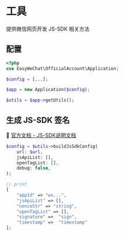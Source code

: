 # 工具

提供微信网页开发 JS-SDK 相关方法

## 配置

```php
<?php
use EasyWeChat\OfficialAccount\Application;

$config = [...];

$app = new Application($config);

$utils = $app->getUtils();
```

## 生成 JS-SDK 签名

:book: [官方文档 - JS-SDK说明文档](https://developers.weixin.qq.com/doc/offiaccount/OA_Web_Apps/JS-SDK.html)

```php
$config = $utils->buildJsSdkConfig(
    url: $url, 
    jsApiList: [],
    openTagList: [], 
    debug: false, 
);

// print
[
    "appId" => "wx...",
    "jsApiList" => [],
    "nonceStr" => "string",
    "openTagList" => [],
    "signature" =>  "sign",
    "timestamp" =>  "timestamp"
];

```
